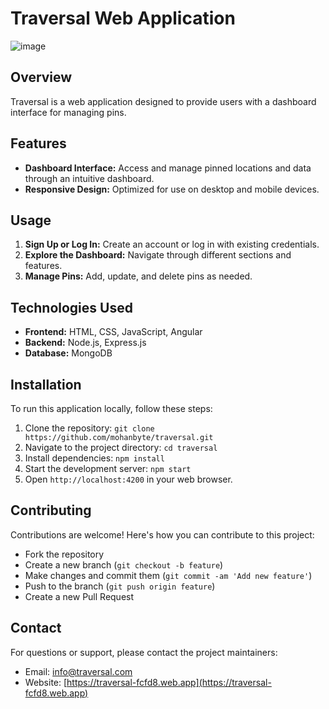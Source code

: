 # Traversal Web Application
![image](https://github.com/user-attachments/assets/b053d9ff-daa5-4b4a-9da3-3c56e8842d3b)


## Overview
Traversal is a web application designed to provide users with a dashboard interface for managing pins.

## Features
- **Dashboard Interface:** Access and manage pinned locations and data through an intuitive dashboard.
- **Responsive Design:** Optimized for use on desktop and mobile devices.

## Usage
1. **Sign Up or Log In:** Create an account or log in with existing credentials.
2. **Explore the Dashboard:** Navigate through different sections and features.
3. **Manage Pins:** Add, update, and delete pins as needed.

## Technologies Used
- **Frontend:** HTML, CSS, JavaScript, Angular
- **Backend:** Node.js, Express.js
- **Database:** MongoDB

## Installation
To run this application locally, follow these steps:
1. Clone the repository: `git clone https://github.com/mohanbyte/traversal.git`
2. Navigate to the project directory: `cd traversal`
3. Install dependencies: `npm install`
4. Start the development server: `npm start`
5. Open `http://localhost:4200` in your web browser.

## Contributing
Contributions are welcome! Here's how you can contribute to this project:
- Fork the repository
- Create a new branch (`git checkout -b feature`)
- Make changes and commit them (`git commit -am 'Add new feature'`)
- Push to the branch (`git push origin feature`)
- Create a new Pull Request


## Contact
For questions or support, please contact the project maintainers:
- Email: [info@traversal.com](mailto:kmohan0910@gmail.com)
- Website: [https://traversal-fcfd8.web.app](https://traversal-fcfd8.web.app)
